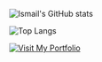 ![Ismail's GitHub stats](https://github-readme-stats.vercel.app/api?username=smile-plzz&show_icons=true&theme=radical)

![Top Langs](https://github-readme-stats.vercel.app/api/top-langs/?username=smile-plzz&layout=compact&theme=radical)

[![Visit My Portfolio](https://img.shields.io/badge/Visit%20My%20Portfolio-blue?style=for-the-badge&logo=google-chrome&logoColor=white)](https://smile-plzz.github.io/Ismail_Hossain/)
